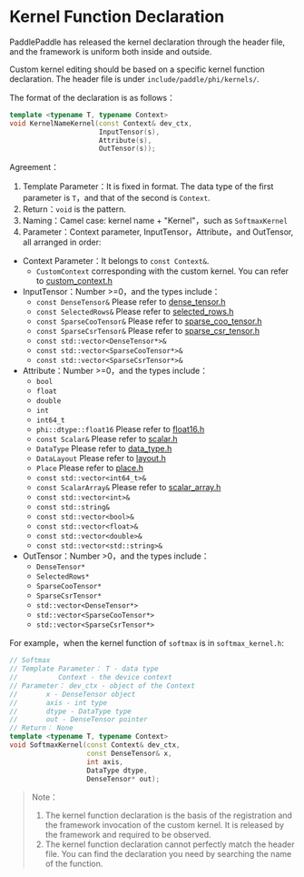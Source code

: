 # Kernel Function Declaration

PaddlePaddle has released the kernel declaration through the header file, and the framework is uniform both inside and outside.

Custom kernel editing should be based on a specific kernel function declaration. The header file is under `include/paddle/phi/kernels/`.

The format of the declaration is as follows：

```c++
template <typename T, typename Context>
void KernelNameKernel(const Context& dev_ctx,
                      InputTensor(s),
                      Attribute(s),
                      OutTensor(s));
```

Agreement：

1. Template Parameter：It is fixed in format. The data type of the first parameter is `T`，and that of the second is `Context`.
2. Return：`void` is the pattern.
3. Naming：Camel case: kernel name + "Kernel"，such as `SoftmaxKernel`
4. Parameter：Context parameter, InputTensor，Attribute，and OutTensor, all arranged in order:
- Context Parameter：It belongs to `const Context&`.
    - `CustomContext` corresponding with the custom kernel. You can refer to [custom_context.h](https://github.com/PaddlePaddle/Paddle/blob/develop/paddle/phi/backends/custom/custom_context.h)
- InputTensor：Number >=0，and the types include：
    - `const DenseTensor&` Please refer to [dense_tensor.h](https://github.com/PaddlePaddle/Paddle/blob/develop/paddle/phi/core/dense_tensor.h)
    - `const SelectedRows&` Please refer to [selected_rows.h](https://github.com/PaddlePaddle/Paddle/blob/develop/paddle/phi/core/selected_rows.h)
    - `const SparseCooTensor&` Please refer to [sparse_coo_tensor.h](https://github.com/PaddlePaddle/Paddle/blob/develop/paddle/phi/core/sparse_coo_tensor.h)
    - `const SparseCsrTensor&` Please refer to [sparse_csr_tensor.h](https://github.com/PaddlePaddle/Paddle/blob/develop/paddle/phi/core/sparse_csr_tensor.h)
    - `const std::vector<DenseTensor*>&`
    - `const std::vector<SparseCooTensor*>&`
    - `const std::vector<SparseCsrTensor*>&`
- Attribute：Number >=0，and the types include：
    - `bool`
    - `float`
    - `double`
    - `int`
    - `int64_t`
    - `phi::dtype::float16` Please refer to [float16.h](https://github.com/PaddlePaddle/Paddle/blob/develop/paddle/phi/common/float16.h)
    - `const Scalar&` Please refer to [scalar.h](https://github.com/PaddlePaddle/Paddle/blob/develop/paddle/phi/common/scalar.h)
    - `DataType` Please refer to [data_type.h](https://github.com/PaddlePaddle/Paddle/blob/develop/paddle/phi/common/data_type.h)
    - `DataLayout` Please refer to [layout.h](https://github.com/PaddlePaddle/Paddle/blob/develop/paddle/phi/common/layout.h)
    - `Place` Please refer to [place.h](https://github.com/PaddlePaddle/Paddle/blob/develop/paddle/phi/common/place.h)
    - `const std::vector<int64_t>&`
    - `const ScalarArray&` Please refer to [scalar_array.h](https://github.com/PaddlePaddle/Paddle/blob/develop/paddle/phi/common/scalar_array.h)
    - `const std::vector<int>&`
    - `const std::string&`
    - `const std::vector<bool>&`
    - `const std::vector<float>&`
    - `const std::vector<double>&`
    - `const std::vector<std::string>&`
- OutTensor：Number >0，and the types include：
    - `DenseTensor*`
    - `SelectedRows*`
    - `SparseCooTensor*`
    - `SparseCsrTensor*`
    - `std::vector<DenseTensor*>`
    - `std::vector<SparseCooTensor*>`
    - `std::vector<SparseCsrTensor*>`

For example，when the kernel function of `softmax` is in `softmax_kernel.h`:

```c++
// Softmax
// Template Parameter： T - data type
//          Context - the device context
// Parameter： dev_ctx - object of the Context
//       x - DenseTensor object
//       axis - int type
//       dtype - DataType type
//       out - DenseTensor pointer
// Return： None
template <typename T, typename Context>
void SoftmaxKernel(const Context& dev_ctx,
                   const DenseTensor& x,
                   int axis,
                   DataType dtype,
                   DenseTensor* out);
```

> Note：
> 1. The kernel function declaration is the basis of the registration and the framework invocation of the custom kernel. It is released by the framework and required to be observed.
> 2. The kernel function declaration cannot perfectly match the header file. You can find the declaration you need by searching the name of the function.
